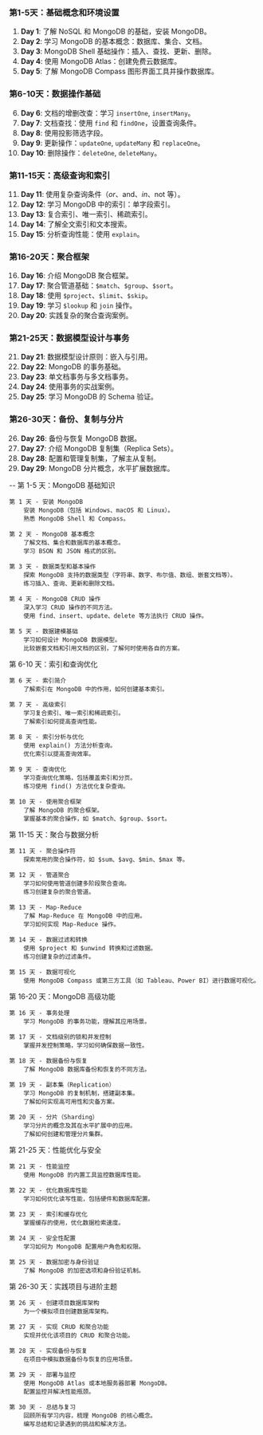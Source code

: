 <!-- ---
layout: post
title : mongodb 学习计划
date : 2024-11-02 11:24:29 +0800
categories: 
    - mongodb
--- -->

### 第1-5天：基础概念和环境设置
1. **Day 1**: 了解 NoSQL 和 MongoDB 的基础，安装 MongoDB。
2. **Day 2**: 学习 MongoDB 的基本概念：数据库、集合、文档。
3. **Day 3**: MongoDB Shell 基础操作：插入、查找、更新、删除。
4. **Day 4**: 使用 MongoDB Atlas：创建免费云数据库。
5. **Day 5**: 了解 MongoDB Compass 图形界面工具并操作数据库。

### 第6-10天：数据操作基础
6. **Day 6**: 文档的增删改查：学习 `insertOne`, `insertMany`。
7. **Day 7**: 文档查找：使用 `find` 和 `findOne`，设置查询条件。
8. **Day 8**: 使用投影筛选字段。
9. **Day 9**: 更新操作：`updateOne`, `updateMany` 和 `replaceOne`。
10. **Day 10**: 删除操作：`deleteOne`, `deleteMany`。
<!-- done -->

### 第11-15天：高级查询和索引
11. **Day 11**: 使用复杂查询条件（$or、$and、$in、$not 等）。
12. **Day 12**: 学习 MongoDB 中的索引：单字段索引。
13. **Day 13**: 复合索引、唯一索引、稀疏索引。
14. **Day 14**: 了解全文索引和文本搜索。
15. **Day 15**: 分析查询性能：使用 `explain`。

### 第16-20天：聚合框架
16. **Day 16**: 介绍 MongoDB 聚合框架。
17. **Day 17**: 聚合管道基础：`$match`、`$group`、`$sort`。
18. **Day 18**: 使用 `$project`、`$limit`、`$skip`。
19. **Day 19**: 学习 `$lookup` 和 `join` 操作。
20. **Day 20**: 实践复杂的聚合查询案例。

### 第21-25天：数据模型设计与事务
21. **Day 21**: 数据模型设计原则：嵌入与引用。
22. **Day 22**: MongoDB 的事务基础。
23. **Day 23**: 单文档事务与多文档事务。
24. **Day 24**: 使用事务的实战案例。
25. **Day 25**: 学习 MongoDB 的 Schema 验证。

### 第26-30天：备份、复制与分片
26. **Day 26**: 备份与恢复 MongoDB 数据。
27. **Day 27**: 介绍 MongoDB 复制集（Replica Sets）。
28. **Day 28**: 配置和管理复制集，了解主从复制。
29. **Day 29**: MongoDB 分片概念，水平扩展数据库。

-- 
第 1-5 天：MongoDB 基础知识

    第 1 天 - 安装 MongoDB
        安装 MongoDB（包括 Windows、macOS 和 Linux）。
        熟悉 MongoDB Shell 和 Compass。

    第 2 天 - MongoDB 基本概念
        了解文档、集合和数据库的基本概念。
        学习 BSON 和 JSON 格式的区别。

    第 3 天 - 数据类型和基本操作
        探索 MongoDB 支持的数据类型（字符串、数字、布尔值、数组、嵌套文档等）。
        练习插入、查询、更新和删除文档。

    第 4 天 - MongoDB CRUD 操作
        深入学习 CRUD 操作的不同方法。
        使用 find、insert、update、delete 等方法执行 CRUD 操作。

    第 5 天 - 数据建模基础
        学习如何设计 MongoDB 数据模型。
        比较嵌套文档和引用文档的区别，了解何时使用各自的方案。

第 6-10 天：索引和查询优化

    第 6 天 - 索引简介
        了解索引在 MongoDB 中的作用，如何创建基本索引。

    第 7 天 - 高级索引
        学习复合索引、唯一索引和稀疏索引。
        了解索引如何提高查询性能。

    第 8 天 - 索引分析与优化
        使用 explain() 方法分析查询。
        优化索引以提高查询效率。

    第 9 天 - 查询优化
        学习查询优化策略，包括覆盖索引和分页。
        练习使用 find() 方法优化复杂查询。

    第 10 天 - 使用聚合框架
        了解 MongoDB 的聚合框架。
        掌握基本的聚合操作，如 $match、$group、$sort。

第 11-15 天：聚合与数据分析

    第 11 天 - 聚合操作符
        探索常用的聚合操作符，如 $sum、$avg、$min、$max 等。

    第 12 天 - 管道聚合
        学习如何使用管道创建多阶段聚合查询。
        练习创建复杂的聚合管道。

    第 13 天 - Map-Reduce
        了解 Map-Reduce 在 MongoDB 中的应用。
        学习如何实现 Map-Reduce 操作。

    第 14 天 - 数据过滤和转换
        使用 $project 和 $unwind 转换和过滤数据。
        练习创建复杂的过滤条件。

    第 15 天 - 数据可视化
        使用 MongoDB Compass 或第三方工具（如 Tableau、Power BI）进行数据可视化。

第 16-20 天：MongoDB 高级功能

    第 16 天 - 事务处理
        学习 MongoDB 的事务功能，理解其应用场景。

    第 17 天 - 文档级别的锁和并发控制
        掌握并发控制策略，学习如何确保数据一致性。

    第 18 天 - 数据备份与恢复
        了解 MongoDB 数据库备份和恢复的不同方法。

    第 19 天 - 副本集（Replication）
        学习 MongoDB 的复制机制，搭建副本集。
        了解如何实现高可用性和灾备方案。

    第 20 天 - 分片（Sharding）
        学习分片的概念及其在水平扩展中的应用。
        了解如何创建和管理分片集群。

第 21-25 天：性能优化与安全

    第 21 天 - 性能监控
        使用 MongoDB 的内置工具监控数据库性能。

    第 22 天 - 优化数据库性能
        学习如何优化读写性能，包括硬件和数据库配置。

    第 23 天 - 索引和缓存优化
        掌握缓存的使用，优化数据检索速度。

    第 24 天 - 安全性配置
        学习如何为 MongoDB 配置用户角色和权限。

    第 25 天 - 数据加密与身份验证
        了解 MongoDB 的加密选项和身份验证机制。

第 26-30 天：实践项目与进阶主题

    第 26 天 - 创建项目数据库架构
        为一个模拟项目创建数据库架构。

    第 27 天 - 实现 CRUD 和聚合功能
        实现并优化该项目的 CRUD 和聚合功能。

    第 28 天 - 实现备份与恢复
        在项目中模拟数据备份与恢复的应用场景。

    第 29 天 - 部署与监控
        使用 MongoDB Atlas 或本地服务器部署 MongoDB。
        配置监控并解决性能瓶颈。

    第 30 天 - 总结与复习
        回顾所有学习内容，梳理 MongoDB 的核心概念。
        编写总结和记录遇到的挑战和解决方法。
